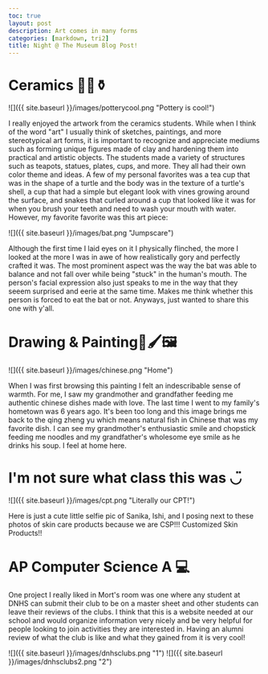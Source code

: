 ```yaml
---
toc: true
layout: post
description: Art comes in many forms 
categories: [markdown, tri2]
title: Night @ The Museum Blog Post! 
---
```


<h1>Ceramics 🍶🏺⚱</h1>

![]({{ site.baseurl }}/images/potterycool.png "Pottery is cool!")

I really enjoyed the artwork from the ceramics students. While when I think of the word "art" I usually think of  sketches, paintings, and more stereotypical art forms, it is important to recognize and appreciate mediums such as forming unique figures made of clay and hardening them into practical and artistic objects. The students made a variety of structures such as teapots, statues, plates, cups, and more. They all had their own color theme and ideas. A few of my personal favorites was a tea cup that was in the shape of a turtle and the body was in the texture of a turtle's shell, a cup that had a simple but elegant look with vines growing around the surface, and snakes that curled around a cup that looked like it was for when you brush your teeth and need to wash your mouth with water. However, my favorite favorite was this art piece: 

![]({{ site.baseurl }}/images/bat.png "Jumpscare")

Although the first time I laid eyes on it I physically flinched, the more I looked at the more I was in awe of how realistically gory and perfectly crafted it was. The most prominent aspect was the way the bat was able to balance and not fall over while being "stuck" in the human's mouth. The person's facial expression also just speaks to me in the way that they seeem surprised and eerie at the same time. Makes me think whether this person is forced to eat the bat or not. Anyways, just wanted to share this one with y'all. 

<h1>Drawing & Painting🎨🖌️🖼️</h1>

![]({{ site.baseurl }}/images/chinese.png "Home")

When I was first browsing this painting I felt an indescribable sense of warmth. For me, I saw my grandmother and grandfather feeding me authentic chinese dishes made with love. The last time I went to my family's hometown was 6 years ago. It's been too long and this image brings me back to the qing zheng yu which means natural fish in Chinese that was my favorite dish. I can see my grandmother's enthusiastic smile and chopstick feeding me noodles and my grandfather's wholesome eye smile as he drinks his soup. I feel at home here. 

<h1>I'm not sure what class this was ◡̈</h1>

![]({{ site.baseurl }}/images/cpt.png "Literally our CPT!")

Here is just a cute little selfie pic of Sanika, Ishi, and I posing next to these photos of skin care products because we are CSP!!! Customized Skin Products!!

<h1>AP Computer Science A 💻</h1>

One project I really liked in Mort's room was one where any student at DNHS can submit their club to be on a master sheet and other students can leave their reviews of the clubs. I think that this is a website needed at our school and would organize information very nicely and be very helpful for people looking to join activities they are interested in. Having an alumni review of what the club is like and what they gained from it is very cool!

![]({{ site.baseurl }}/images/dnhsclubs.png "1")
![]({{ site.baseurl }}/images/dnhsclubs2.png "2")





